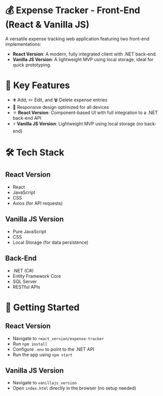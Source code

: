 # 💰 Expense Tracker - Front-End (React & Vanilla JS)

A versatile expense tracking web application featuring two front-end implementations:

- **React Version**: A modern, fully integrated client with .NET back-end.
- **Vanilla JS Version**: A lightweight MVP using local storage, ideal for quick prototyping.

# 🔑 Key Features
- ➕ Add, ✏️ Edit, and 🗑️ Delete expense entries
- 📱 Responsive design optimized for all devices
- ⚛️ **React Version**: Component-based UI with full integration to a .NET back-end API
- ⚡ **Vanilla JS Version**: Lightweight MVP using local storage (no back-end)

# 🛠️ Tech Stack

## React Version
- React
- JavaScript
- CSS
- Axios (for API requests)

## Vanilla JS Version
- Pure JavaScript
- CSS
- Local Storage (for data persistence)

## Back-End
- .NET (C#)
- Entity Framework Core
- SQL Server
- RESTful APIs

# 🚀 Getting Started

## React Version
- Navigate to `react_version/expense-tracker`
- Run `npm install`
- Configure `.env` to point to the .NET API
- Run the app using `npm start`

## Vanilla JS Version
- Navigate to `vanillajs_version`
- Open `index.html` directly in the browser (no setup needed)
